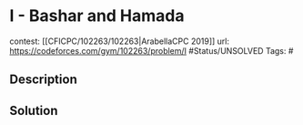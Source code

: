 # I - Bashar and Hamada

contest: [[CFICPC/102263/102263|ArabellaCPC 2019]]
url: https://codeforces.com/gym/102263/problem/I
#Status/UNSOLVED
Tags: #

## Description

## Solution


